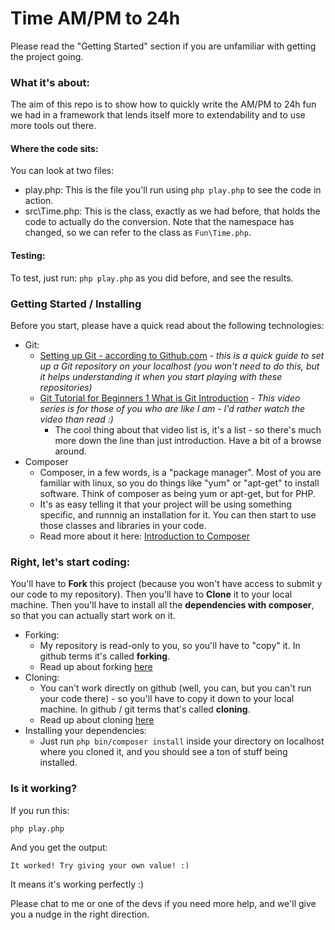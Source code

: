 # Time AM/PM to 24h

Please read the "Getting Started" section if you are unfamiliar with getting the project going.

### What it's about:

The aim of this repo is to show how to quickly write the AM/PM to 24h fun we had in a framework that lends itself more to extendability and to use more tools out there.

#### Where the code sits:

You can look at two files:
- play.php: This is the file you'll run using `php play.php` to see the code in action.
- src\Time.php: This is the class, exactly as we had before, that holds the code to actually do the conversion. Note that the namespace has changed, so we can refer to the class as `Fun\Time.php`.

#### Testing:

To test, just run: `php play.php` as you did before, and see the results.

### Getting Started / Installing

Before you start, please have a quick read about the following technologies:

- Git: 
    + [Setting up Git - according to Github.com](https://help.github.com/articles/set-up-git/) - *this is a quick guide to set up a Git repository on your localhost (you won't need to do this, but it helps understanding it when you start playing with these repositories)*
    + [Git Tutorial for Beginners 1 What is Git Introduction](https://www.youtube.com/watch?v=_vEPmy31XDE&index=1&list=PLEIPSRdn5KEoLbRZJuS4bLlldQ4wiA5Nf) - *This video series is for those of you who are like I am - I'd rather watch the video than read :)*
        * The cool thing about that video list is, it's a list - so there's much more down the line than just introduction. Have a bit of a browse around.
- Composer
    + Composer, in a few words, is a "package manager". Most of you are familiar with linux, so you do things like "yum" or "apt-get" to install software. Think of composer as being yum or apt-get, but for PHP. 
    + It's as easy telling it that your project will be using something specific, and runnnig an installation for it. You can then start to use those classes and libraries in your code.
    + Read more about it here: [Introduction to Composer](https://getcomposer.org/doc/01-basic-usage.md)

### Right, let's start coding:

You'll have to **Fork** this project (because you won't have access to submit y our code to my repository). Then you'll have to **Clone** it to your local machine. Then you'll have to install all the **dependencies with composer**, so that you can actually start work on it.

- Forking:
    + My repository is read-only to you, so you'll have to "copy" it. In github terms it's called **forking**.
    + Read up about forking [here](https://help.github.com/articles/fork-a-repo/)
- Cloning:
    + You can't work directly on github (well, you can, but you can't run your code there) - so you'll have to copy it down to your local machine. In github / git terms that's called **cloning**.
    + Read up about cloning [here](https://help.github.com/articles/cloning-a-repository/)
- Installing your dependencies:
    + Just run `php bin/composer install` inside your directory on localhost where you cloned it, and you should see a ton of stuff being installed.

### Is it working?
If you run this:

    php play.php

And you get the output:

    It worked! Try giving your own value! :)

It means it's working perfectly :)

Please chat to me or one of the devs if you need more help, and we'll give you a nudge in the right direction.



